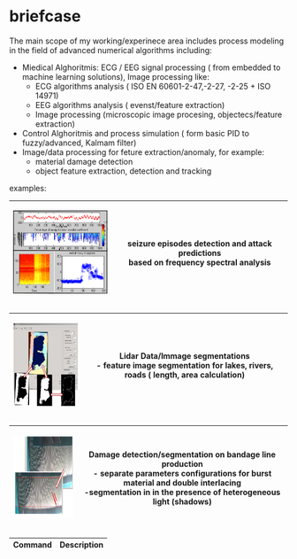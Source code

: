 # briefcase
The main scope of my working/experinece area includes process modeling in the field of advanced numerical algorithms including:
* Miedical Alghoritmis: ECG / EEG signal processing  ( from embedded to machine learning solutions), Image processing like:
  * ECG algorithms analysis ( ISO EN 60601-2-47,-2-27, -2-25 + ISO 14971) 
  * EEG algorithms analysis ( evenst/feature extraction)
  * Image processing (microscopic image procesing, objectecs/feature extraction) 
* Control Alghoritmis and process simulation ( form basic PID to fuzzy/advanced, Kalmam filter)
* Image/data processing for feture extraction/anomaly, for example:
  * material damage detection
  * object feature extraction, detection and tracking 
 
  


examples:

| <p align="center"> <img src="https://github.com/2dof/briefcase/blob/main/drawnings/edf1.png" width="200" height="150" /> | seizure episodes detection and attack predictions <br /> based on frequency spectral analysis |
| --- | --- |

 
 |<p align="center"> <img src="https://github.com/2dof/briefcase/blob/main/drawnings/lidar.png" width="200" height="150" /> | Lidar Data/Immage segmentations <br /> - feature image segmentation for lakes, rivers, roads ( length, area calculation)  |
| --- | --- |
 
 
  | <p align="center"> <img src="https://github.com/2dof/briefcase/blob/main/drawnings/material_damage.png" width="200" height="150" /> | Damage detection/segmentation on bandage line production <br /> - separate parameters configurations for burst material and double interlacing <br /> -segmentation in in the presence of heterogeneous light (shadows) |
| --- | --- |
 
   | Command | Description |
| --- | --- |
 
